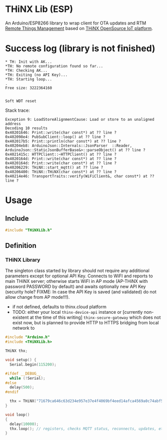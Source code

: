 # THiNX Lib (ESP)

An Arduino/ESP8266 library to wrap client for OTA updates and RTM [Remote Things Management](https://rtm.thinx.cloud) based on [THiNX OpenSource IoT platform](https://thinx.cloud).

# Success log (library is not finished)

```
* TH: Init with AK...
*TH: No remote configuration found so far...
*TH: Checking AK...
*TH: Exiting (no API Key)...
*TH: Starting loop...
.
Free size: 3222364160


Soft WDT reset

```

Stack trace:
```
Exception 9: LoadStoreAlignmentCause: Load or store to an unaligned address
Decoding 10 results
0x40201646: Print::write(char const*) at ?? line ?
0x402098e4: PubSubClient::loop() at ?? line ?
0x402017b5: Print::println(char const*) at ?? line ?
0x40204eb8: ArduinoJson::Internals::JsonParser  ::Reader, ArduinoJson::StaticJsonBufferBase&>::parseObject() at ?? line ?
0x4021415c: HTTPClient::~HTTPClient() at ?? line ?
0x4020164d: Print::write(char const*) at ?? line ?
0x4020164d: Print::write(char const*) at ?? line ?
0x40206229: THiNX::start_mqtt() at ?? line ?
0x40206400: THiNX::THiNX(char const*) at ?? line ?
0x40214e46: TransportTraits::verify(WiFiClient&, char const*) at ?? line ?

```
# Usage
## Include

```c
#include "THiNXLib.h"

```

## Definition
### THiNX Library

The singleton class started by library should not require any additional parameters except for optional API Key.
Connects to WiFI and reports to main THiNX server; otherwise starts WiFI in AP mode (AP-THiNX with password PASSWORD by default)
and awaits optionally new API Key (security hole? FIXME: In case the API Key is saved (and validated) do not allow change from AP mode!!!).

* if not defined, defaults to thinx.cloud platform
* TODO: either your local `thinx-device-api` instance or [currently non-existent at the time of this writing] `thinx-secure-gateway` which does not exist now, but is planned to provide HTTP to HTTPS bridging from local network to

```c
#include "Arduino.h"
#include <THiNXLib.h>

THiNX thx;

void setup() {
  Serial.begin(115200);

#ifdef __DEBUG__
  while (!Serial);
#else
  delay(500);
#endif

  thx = THiNX("71679ca646c63d234e957e37e4f4069bf4eed14afca4569a0c74abf503076732"); // THINX_API_KEY
}

void loop()
{
  delay(10000);
  thx.loop(); // registers, checks MQTT status, reconnects, updates, etc.
}

```
